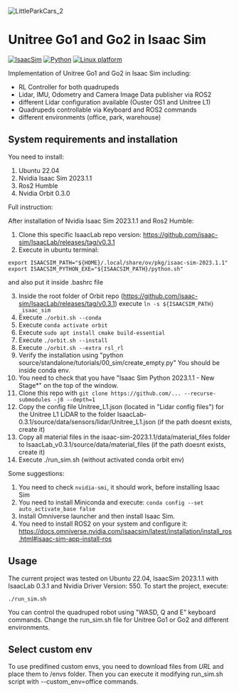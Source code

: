 ![LittleParkCars_2](https://github.com/user-attachments/assets/d1cb1927-d50c-40a2-8806-4cecb5374e2d)

# Unitree Go1 and Go2 in Isaac Sim

[![IsaacSim](https://img.shields.io/badge/IsaacSim-orbit-gold.svg)](https://docs.omniverse.nvidia.com/isaacsim/latest/overview.html)
[![Python](https://img.shields.io/badge/python-3.10-blue.svg)](https://docs.python.org/3/whatsnew/3.10.html)
[![Linux platform](https://img.shields.io/badge/platform-linux--64-orange.svg)](https://releases.ubuntu.com/22.04/)

Implementation of Unitree Go1 and Go2 in Isaac Sim including:
  - RL Controller for both quadrupeds
  - Lidar, IMU, Odometry and Camera Image Data publisher via ROS2
  - different Lidar configuration available (Ouster OS1 and Unitree L1)
  - Quadrupeds controllable via Keyboard and ROS2 commands
  - different environments (office, park, warehouse)

## System requirements and installation
You need to install:
1. Ubuntu 22.04
2. Nvidia Isaac Sim 2023.1.1
3. Ros2 Humble
4. Nvidia Orbit 0.3.0


Full instruction:

After installation of Nvidia Isaac Sim 2023.1.1 and Ros2 Humble:

1. Clone this specific IsaacLab repo version: https://github.com/isaac-sim/IsaacLab/releases/tag/v0.3.1
2. Execute in ubuntu terminal:
```
export ISAACSIM_PATH="${HOME}/.local/share/ov/pkg/isaac-sim-2023.1.1"
export ISAACSIM_PYTHON_EXE="${ISAACSIM_PATH}/python.sh"
```
and also put it inside .bashrc file

3. Inside the root folder of Orbit repo (https://github.com/isaac-sim/IsaacLab/releases/tag/v0.3.1) execute `ln -s ${ISAACSIM_PATH} _isaac_sim`
4. Execute `./orbit.sh --conda`
5. Execute `conda activate orbit`
6. Execute `sudo apt install cmake build-essential`
7. Execute `./orbit.sh --install`
8. Execute `./orbit.sh --extra rsl_rl`
9. Verify the installation using "python source/standalone/tutorials/00_sim/create_empty.py" You should be inside conda env.
10.   You need to check that you have "Isaac Sim Python 2023.1.1 - New Stage*" on the top of the window.
11.   Clone this repo with `git clone https://github.com/... --recurse-submodules -j8 --depth=1`
12. Copy the config file Unitree_L1.json (located in "Lidar config files") for the Unitree L1 LiDAR to the folder IsaacLab-0.3.1/source/data/sensors/lidar/Unitree_L1.json (if the path doesnt exists, create it)
13. Copy all material files in the isaac-sim-2023.1.1/data/material_files folder to IsaacLab_v0.3.1/source/data/material_files (if the path doesnt exists, create it)
14. Execute ./run_sim.sh (without activated conda orbit env)


Some suggestions:
1. You need to check `nvidia-smi`, it should work, before installing Isaac Sim
2. You need to install Miniconda and execute: `conda config --set auto_activate_base false`
3. Install Omniverse launcher and then install Isaac Sim.
4. You need to install ROS2 on your system and configure it: https://docs.omniverse.nvidia.com/isaacsim/latest/installation/install_ros.html#isaac-sim-app-install-ros


## Usage
The current project was tested on Ubuntu 22.04, IsaacSim 2023.1.1 with IsaacLab 0.3.1 and Nvidia Driver Version: 550.
To start the project, execute:

`./run_sim.sh`

You can control the quadruped robot using "WASD, Q and E" keyboard commands. Change the run_sim.sh file for Unitree Go1 or Go2 and different environments.


## Select custom env

To use predifined custom envs, you need to download files from *URL* and place them to /envs folder.
Then you can execute it modifying run_sim.sh script with --custom_env=office commands. 
